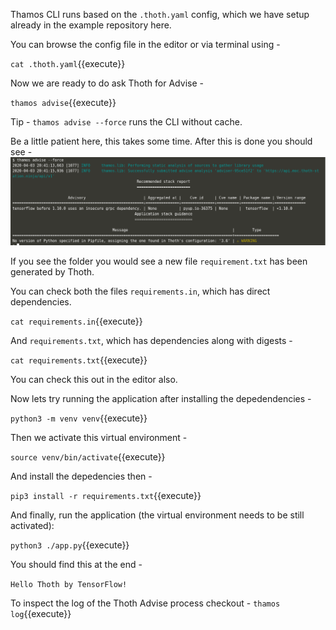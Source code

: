 Thamos CLI runs based on the `.thoth.yaml` config, which we have setup already in the example repository here. 

You can browse the config file in the editor or via terminal using -

``cat .thoth.yaml``{{execute}} 

Now we are ready to do ask Thoth for Advise -

``thamos advise``{{execute}}

Tip - ``thamos advise --force`` runs the CLI without cache.

Be a little patient here, this takes some time. After this is done you should see -<br> 
![thamos advise result](https://raw.githubusercontent.com/saisankargochhayat/katacoda-scenarios/master/thamos-cli/assets/thamos_advise_result.png)

If you see the folder you would see a new file `requirement.txt` has been generated by Thoth.

You can check both the files `requirements.in`, which has direct dependencies. 

``cat requirements.in``{{execute}}

And `requirements.txt`, which has dependencies along with digests - 

``cat requirements.txt``{{execute}}

You can check this out in the editor also. 

Now lets try running the application after installing the depedendencies -

``python3 -m venv venv``{{execute}}

Then we activate this virtual environment -  

``source venv/bin/activate``{{execute}}

And install the depedencies then - 

``pip3 install -r requirements.txt``{{execute}}

And finally, run the application (the virtual environment needs to be still activated):

``python3 ./app.py``{{execute}}

You should find this at the end - 

`Hello Thoth by TensorFlow!`

To inspect the log of the Thoth Advise process checkout -
``thamos log``{{execute}}
